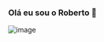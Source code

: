 ### Olá eu sou o Roberto 👋

<!--
**roberto1929/roberto1929** is a ✨ _special_ ✨ repository because its `README.md` (this file) appears on your GitHub profile.

Here are some ideas to get you started:

- 🔭 I’m currently working on ...
- 🌱 I’m currently learning ...
- 👯 I’m looking to collaborate on ...
- 🤔 I’m looking for help with ...
- 💬 Ask me about ...
- 📫 How to reach me: ...
- 😄 Pronouns: ...
- ⚡ Fun fact: ...
-->
![image]([https://github.com/roberto1929/roberto1929/assets/127215401/a636e8a6-e08c-4ce9-be32-94f53af0614f](https://camo.githubusercontent.com/863c121a81fbfdbf0369b75b5df6e25627b778d0c7061b98b6421edce6ae79be/68747470733a2f2f6d656469612e67697068792e636f6d2f6d656469612f357852573263554b66637951672f67697068792e676966))

